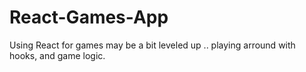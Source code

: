 # React-Games-App
Using React for games may be a bit leveled up .. playing arround with hooks, and game logic.
